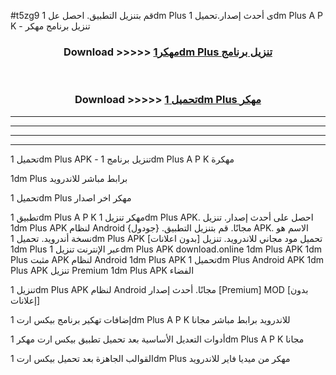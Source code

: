 #t5zg9 قم بتنزيل التطبيق. احصل عل 1dm Plus  ى أحدث إصدار.تحميل 1dm Plus  A P K - تنزيل برنامج مهكر



<div align="center">
<h3>Download >>>>> <a href="https://ar-sites.web.app/?ar= 1dm Plus ">مهكر1dm Plus  تنزيل برنامج</a></h3><br>

<h3>Download >>>>> <a href="https://ar-sites.web.app/?ar= 1dm Plus ">تحميل 1dm Plus  مهكر</a></h3>
</div>


----------------------------------------------------------

----------------------------------------------------------

----------------------------------------------------------

----------------------------------------------------------


تحميل 1dm Plus  APK - تنزيل برنامج 1dm Plus  A P K مهكرة

1dm Plus  برابط مباشر للاندرويد

تحميل 1dm Plus  مهكر اخر اصدار

تطبيق 1dm Plus  A P K مهكر
تنزيل 1dm Plus  APK. احصل على أحدث إصدار.
تنزيل 1dm Plus  APK لنظام Android مجانًا.
قم بتنزيل التطبيق. {جودول} APK. الاسم هو نسخة أندرويد.
تحميل 1dm Plus  APK [بدون اعلانات]
تحميل مود مجاني للاندرويد.
تنزيل 1dm Plus  عبر الإنترنت
تنزيل 1dm Plus  APK
download.online 1dm Plus  APK
1dm Plus  مثبت APK لنظام Android
1dm Plus  APK
تحميل 1dm Plus  Android APK
1dm Plus  APK تنزيل Premium
1dm Plus  APK الفضاء

تنزيل 1dm Plus  APK لنظام Android مجانًا. أحدث إصدار [Premium] MOD [بدون إعلانات]

إضافات تهكير برنامج بيكس ارت 1dm Plus  A P K للاندرويد برابط مباشر مجانا

أدوات التعديل الأساسية بعد تحميل تطبيق بيكس ارت مهكر 1dm Plus  A P K مجانا

القوالب الجاهزة بعد تحميل بيكس ارت 1dm Plus  مهكر من ميديا فاير للاندرويد



